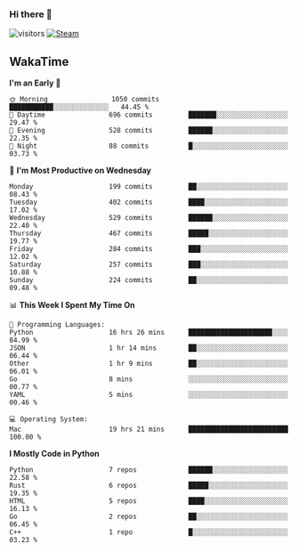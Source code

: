 ### Hi there 👋

![visitors](https://visitor-badge.glitch.me/badge?page_id=zhourunlai)
[![Steam](https://img.shields.io/badge/dynamic/json?url=https%3A%2F%2Fapi.swo.moe%2Fstats%2Fsteamgames%2F76561198285156854&query=count&color=0b1a37&label=Steam&labelColor=134375&logo=steam&suffix=+games&cacheSeconds=3600)](http://steamcommunity.com/profiles/76561198285156854)

## WakaTime
<!--START_SECTION:waka-->
**I'm an Early 🐤** 

```text
🌞 Morning                1050 commits        ███████████░░░░░░░░░░░░░░   44.45 % 
🌆 Daytime                696 commits         ███████░░░░░░░░░░░░░░░░░░   29.47 % 
🌃 Evening                528 commits         ██████░░░░░░░░░░░░░░░░░░░   22.35 % 
🌙 Night                  88 commits          █░░░░░░░░░░░░░░░░░░░░░░░░   03.73 % 
```
📅 **I'm Most Productive on Wednesday** 

```text
Monday                   199 commits         ██░░░░░░░░░░░░░░░░░░░░░░░   08.43 % 
Tuesday                  402 commits         ████░░░░░░░░░░░░░░░░░░░░░   17.02 % 
Wednesday                529 commits         ██████░░░░░░░░░░░░░░░░░░░   22.40 % 
Thursday                 467 commits         █████░░░░░░░░░░░░░░░░░░░░   19.77 % 
Friday                   284 commits         ███░░░░░░░░░░░░░░░░░░░░░░   12.02 % 
Saturday                 257 commits         ███░░░░░░░░░░░░░░░░░░░░░░   10.88 % 
Sunday                   224 commits         ██░░░░░░░░░░░░░░░░░░░░░░░   09.48 % 
```


📊 **This Week I Spent My Time On** 

```text
💬 Programming Languages: 
Python                   16 hrs 26 mins      █████████████████████░░░░   84.99 % 
JSON                     1 hr 14 mins        ██░░░░░░░░░░░░░░░░░░░░░░░   06.44 % 
Other                    1 hr 9 mins         ██░░░░░░░░░░░░░░░░░░░░░░░   06.01 % 
Go                       8 mins              ░░░░░░░░░░░░░░░░░░░░░░░░░   00.77 % 
YAML                     5 mins              ░░░░░░░░░░░░░░░░░░░░░░░░░   00.46 % 

💻 Operating System: 
Mac                      19 hrs 21 mins      █████████████████████████   100.00 % 
```

**I Mostly Code in Python** 

```text
Python                   7 repos             ██████░░░░░░░░░░░░░░░░░░░   22.58 % 
Rust                     6 repos             █████░░░░░░░░░░░░░░░░░░░░   19.35 % 
HTML                     5 repos             ████░░░░░░░░░░░░░░░░░░░░░   16.13 % 
Go                       2 repos             ██░░░░░░░░░░░░░░░░░░░░░░░   06.45 % 
C++                      1 repo              █░░░░░░░░░░░░░░░░░░░░░░░░   03.23 % 
```




<!--END_SECTION:waka-->
